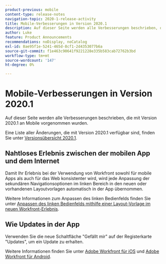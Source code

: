 ```yaml
---
product-previous: mobile
content-type: release-notes
navigation-topic: 2020-1-release-activity
title: Mobile-Verbesserungen in Version 2020.1
description: Auf dieser Seite werden alle Verbesserungen beschrieben, die mit Version 2020.1 an Mobile vorgenommen wurden.
author: Luke
feature: Product Announcements
recommendations: noDisplay, noCatalog
exl-id: 8ae95f1e-5241-465d-8cf1-2d4353077b6a
source-git-commit: f1e463c90641f9221228e335b583cab72762b3bd
workflow-type: tm+mt
source-wordcount: '147'
ht-degree: 0%

---
```


# Mobile-Verbesserungen in Version 2020.1

Auf dieser Seite werden alle Verbesserungen beschrieben, die mit Version 2020.1 an Mobile vorgenommen wurden.

Eine Liste aller Änderungen, die mit Version 2020.1 verfügbar sind, finden Sie unter [Versionsübersicht 2020.1](../../../product-announcements/product-releases/2020.1-release-activity/2020-1-release-overview.md).

## Nahtloses Erlebnis zwischen der mobilen App und dem Internet

Damit Ihr Erlebnis bei der Verwendung von Workfront sowohl für mobile Apps als auch für das Web konsistenter wird, wird jede Anpassung der sekundären Navigationsoptionen im linken Bereich in den neuen oder vorhandenen Layoutvorlagen automatisch in der App übernommen.

Weitere Informationen zum Anpassen des linken Bedienfelds finden Sie unter [Anpassen des linken Bedienfelds mithilfe einer Layout-Vorlage im neuen Workfront-Erlebnis](https://one.workfront.com/s/article/Customize-the-left-panel-using-a-Layout-Template-in-the-new-Workfront-experience-354734188).

## Wie Updates in der App

Verwenden Sie die neue Schaltfläche &quot;Gefällt mir&quot; auf der Registerkarte &quot;Updates&quot;, um ein Update zu erhalten.

Weitere Informationen finden Sie unter [Adobe Workfront für iOS](../../../workfront-basics/mobile-apps/using-the-workfront-mobile-app/workfront-for-ios.md) und [Adobe Workfront für Android](../../../workfront-basics/mobile-apps/using-the-workfront-mobile-app/workfront-for-android.md).
